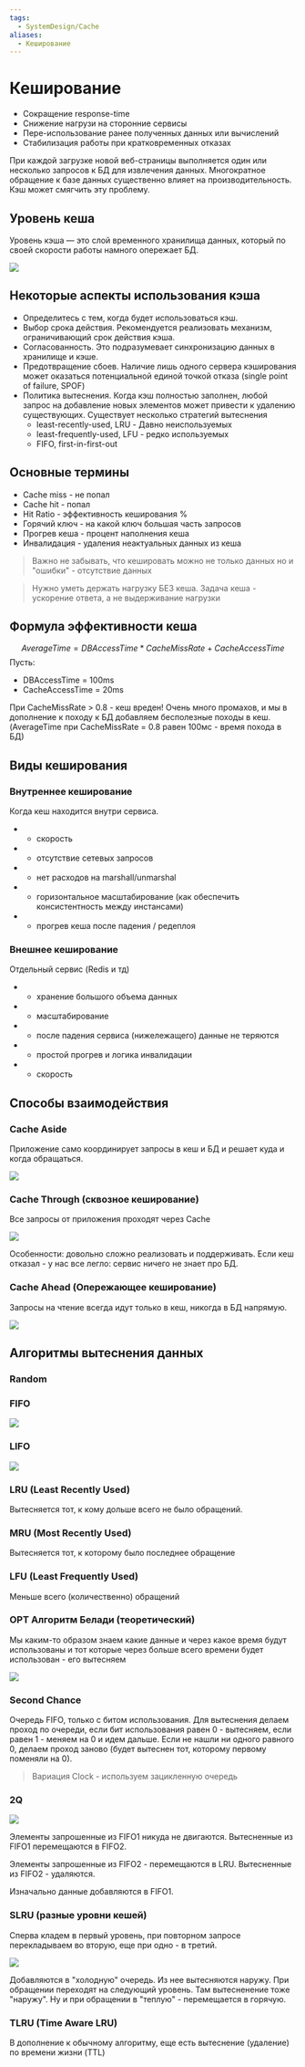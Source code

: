 ```yaml
---
tags:
  - SystemDesign/Cache
aliases:
  - Кеширование
---
```

# Кеширование

- Сокращение response-time
- Снижение нагрузи на сторонние сервисы 
- Пере-использование ранее полученных данных или вычислений
- Стабилизация работы при кратковременных отказах 

При каждой загрузке новой веб-страницы выполняется один или несколько запросов к БД для извлечения данных. Многократное обращение к базе данных существенно влияет на производительность. Кэш может смягчить эту проблему.

## Уровень кеша

Уровень кэша — это слой временного хранилища данных, который по своей скорости работы намного опережает БД.

![](./images/cache_01.png)
## Некоторые аспекты использования кэша

- Определитесь с тем, когда будет использоваться кэш.
- Выбор срока действия. Рекомендуется реализовать механизм, ограничивающий срок действия кэша.
- Согласованность. Это подразумевает синхронизацию данных в хранилище и кэше.
- Предотвращение сбоев. Наличие лишь одного сервера кэширования может оказаться потенциальной единой точкой отказа (single point of failure, SPOF)
- Политика вытеснения. Когда кэш полностью заполнен, любой запрос на добавление новых элементов может привести к удалению существующих. Существует несколько стратегий вытеснения
	- least-recently-used, LRU - Давно неиспользуемых
	- least-frequently-used, LFU - редко используемых
	- FIFO, first-in-first-out

## Основные термины

- Cache miss - не попал 
- Cache hit - попал 
- Hit Ratio - эффективность кеширования % 
- Горячий ключ - на какой ключ большая часть запросов
- Прогрев кеша - процент наполнения кеша 
- Инвалидация - удаления неактуальных данных из кеша

> Важно не забывать, что кешировать можно не только данных но и "ошибки" - отсутствие данных

> Нужно уметь держать нагрузку БЕЗ кеша. Задача кеша - ускорение ответа, а не выдерживание нагрузки

## Формула эффективности кеша

$$AverageTime = DBAccessTime * CacheMissRate + CacheAccessTime$$
Пусть: 
- DBAccessTime = 100ms
- CacheAccessTime = 20ms

При CacheMissRate > 0.8 - кеш вреден! Очень много промахов, и мы в дополнение к походу к БД добавляем бесполезные походы в кеш. (AverageTime при CacheMissRate = 0.8 равен 100мс - время похода в БД)

## Виды кеширования 

### Внутреннее кеширование

Когда кеш находится внутри сервиса. 

* + скорость
* + отсутствие сетевых запросов
* + нет расходов на marshall/unmarshal 
* - горизонтальное масштабирование (как обеспечить консистентность между инстансами)
* - прогрев кеша после падения / редеплоя

### Внешнее кеширование

Отдельный сервис (Redis и тд)

- + хранение большого объема данных
- + масштабирование
- + после падения сервиса (нижележащего) данные не теряются
- + простой прогрев и логика инвалидации
- - скорость

## Способы взаимодействия

### Cache Aside 
Приложение само координирует запросы в кеш и БД и решает куда и когда обращаться. 

![](./images/cache_02.png)

### Cache Through (сквозное кеширование)

Все запросы от приложения проходят через Cache

![](./images/cache_03.png)

Особенности: довольно сложно реализовать и поддерживать. Если кеш отказал - у нас все легло: сервис ничего не знает про БД. 

### Cache Ahead (Опережающее кеширование)

Запросы на чтение всегда идут только в кеш, никогда в БД напрямую. 

![](./images/cache_04.png)

## Алгоритмы вытеснения данных

### Random 

### FIFO

![](./images/cache_05.png)

### LIFO

![](./images/cache_06.png)

### LRU (Least Recently Used)

Вытесняется тот, к кому дольше всего не было обращений.

### MRU (Most Recently Used)

Вытесняется тот, к которому было последнее обращение

### LFU (Least Frequently Used)

Меньше всего (количественно) обращений

### OPT Алгоритм Белади (теоретический)

Мы каким-то образом знаем какие данные и через какое время будут использованы и тот которые через больше всего времени будет использован - его вытесняем

![](./images/cache_07.png)

### Second Chance

Очередь FIFO, только с битом использования. Для вытеснения делаем проход по очереди, если бит использования равен 0 - вытесняем, если равен 1 - меняем на 0 и идем дальше. Если не нашли ни одного равного 0, делаем проход заново (будет вытеснен тот, которому первому поменяли на 0).

> Вариация Clock - используем зацикленную очередь

### 2Q

![](./images/cache_08.png)

Элементы запрошенные из FIFO1 никуда не двигаются. Вытесненные из FIFO1 перемещаются в FIFO2.

Элементы запрошенные из FIFO2 - перемещаются в LRU. Вытесненные из FIFO2 - удаляются. 

Изначально данные добавляются в FIFO1. 

### SLRU (разные уровни кешей)

Сперва кладем в первый уровень, при повторном запросе перекладываем во вторую, еще при одно - в третий. 

![](./images/cache_09.png)


Добавляются в "холодную" очередь. Из нее вытесняются наружу. При обращении переходят на следующий уровень. Там вытесненение тоже "наружу". Ну и при обращении в "теплую" - перемещается в горячую. 

### TLRU (Time Aware LRU)

В дополнение к обычному алгоритму, еще есть вытеснение (удаление) по времени жизни (TTL)

